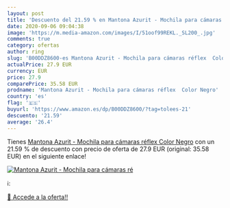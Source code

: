 ```yaml
---
layout: post
title: 'Descuento del 21.59 % en Mantona Azurit - Mochila para cámaras ré'
date: 2020-09-06 09:04:38
image: 'https://m.media-amazon.com/images/I/51oof99REKL._SL200_.jpg'
comments: true
category: ofertas
author: ring
slug: 'B00DDZ8600-es Mantona Azurit - Mochila para cámaras réflex  Color Negro'
actualPrice: 27.9 EUR
currency: EUR
price: 27.9
comparePrice: 35.58 EUR
prodname: 'Mantona Azurit - Mochila para cámaras réflex  Color Negro'
country: 'es'
flag: '🇪🇸'
buyurl: 'https://www.amazon.es/dp/B00DDZ8600/?tag=tolees-21'
descuento: '21.59'
average: '26.4'
---
```


Tienes [Mantona Azurit - Mochila para cámaras réflex  Color Negro](https://www.amazon.es/dp/B00DDZ8600/?tag=tolees-21) con un 21.59 % de descuento con precio de oferta de 27.9 EUR (original: 35.58 EUR) en el siguiente enlace!

[![Mantona Azurit - Mochila para cámaras ré](https://m.media-amazon.com/images/I/51oof99REKL._SL200_.jpg)](https://www.amazon.es/dp/B00DDZ8600/?tag=tolees-21)

ℹ️:


[🛒 Accede a la oferta!!](https://www.amazon.es/dp/B00DDZ8600/?tag=tolees-21)
